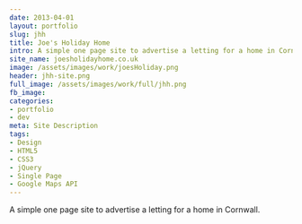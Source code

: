```yaml
---
date: 2013-04-01
layout: portfolio
slug: jhh
title: Joe's Holiday Home
intro: A simple one page site to advertise a letting for a home in Cornwall.
site_name: joesholidayhome.co.uk
image: /assets/images/work/joesHoliday.png
header: jhh-site.png
full_image: /assets/images/work/full/jhh.png
fb_image:
categories:
- portfolio
- dev
meta: Site Description
tags:
- Design
- HTML5
- CSS3
- jQuery
- Single Page
- Google Maps API
---
```


A simple one page site to advertise a letting for a home in Cornwall.
